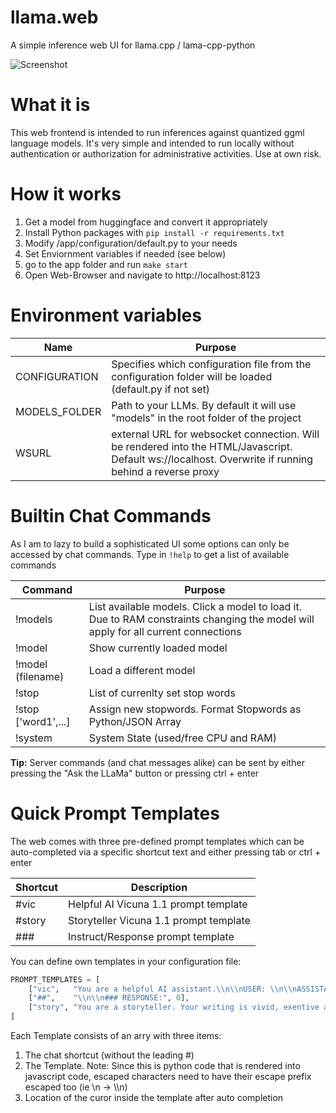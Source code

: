 # llama.web
A simple inference web UI for llama.cpp / lama-cpp-python

![Screenshot](https://github.com/timopb/llama.web/assets/3785547/01a94b0c-5706-4c51-acdf-a3694a9e6bfb)

# What it is
This web frontend is intended to run inferences against quantized ggml language models. It's very simple and intended to run locally without authentication or authorization for administrative activities. Use at own risk.

# How it works
1. Get a model from huggingface and convert it appropriately
2. Install Python packages with `pip install -r requirements.txt`
3. Modify /app/configuration/default.py to your needs
4. Set Enviornment variables if needed (see below)
5. go to the app folder and run `make start`
6. Open Web-Browser and navigate to http://localhost:8123

# Environment variables
 Name         | Purpose
--------------|---------------------------------------------------------------
CONFIGURATION | Specifies which configuration file from the configuration folder will be loaded (default.py if not set)
MODELS_FOLDER | Path to your LLMs. By default it will use "models" in the root folder of the project
WSURL         | external URL for websocket connection. Will be rendered into the HTML/Javascript. Default ws://localhost. Overwrite if running behind a reverse proxy 

# Builtin Chat Commands
As I am to lazy to build a sophisticated UI some options can only be accessed by chat commands. Type in `!help` to get a list of available commands

 Command            | Purpose
--------------------|---------------------------------------------------------------
!models             |	List available models. Click a model to load it. Due to RAM constraints changing the model will apply for all current connections
!model              |	Show currently loaded model
!model (filename)	  | Load a different model
!stop               |	List of currenlty set stop words
!stop ['word1',...] |	Assign new stopwords. Format Stopwords as Python/JSON Array 
!system	            | System State (used/free CPU and RAM)

**Tip:** Server commands (and chat messages alike) can be sent by either pressing the "Ask the LLaMa" button or pressing ctrl + enter

# Quick Prompt Templates
The web comes with three pre-defined prompt templates which can be auto-completed via a specific shortcut text and either pressing tab or ctrl + enter

Shortcut | Description
---------|-----------------------------------
#vic     |	Helpful AI Vicuna 1.1 prompt template
#story 	 | Storyteller Vicuna 1.1 prompt template
\#\#\#   |	Instruct/Response prompt template

You can define own templates in your configuration file:
```python
PROMPT_TEMPLATES = [
    ["vic",   "You are a helpful AI assistant.\\n\\nUSER: \\n\\nASSISTANT:", 39],
    ["##",    "\\n\\n### RESPONSE:", 0],
    ["story", "You are a storyteller. Your writing is vivid, exentive and very detailed. Extract the character traits from the user's input but don't name them in your story directly. Instead weave them into the story.\\n\\nUSER: Write a story about \\n\\nASSISTANT:",  231]
]
```
Each Template consists of an arry with three items:
1. The chat shortcut (without the leading \#)
2. The Template. Note: Since this is python code that is rendered into javascript code, escaped characters need to have their escape prefix escaped too (ie \\n -> \\\\n)
3. Location of the curor inside the template after auto completion

